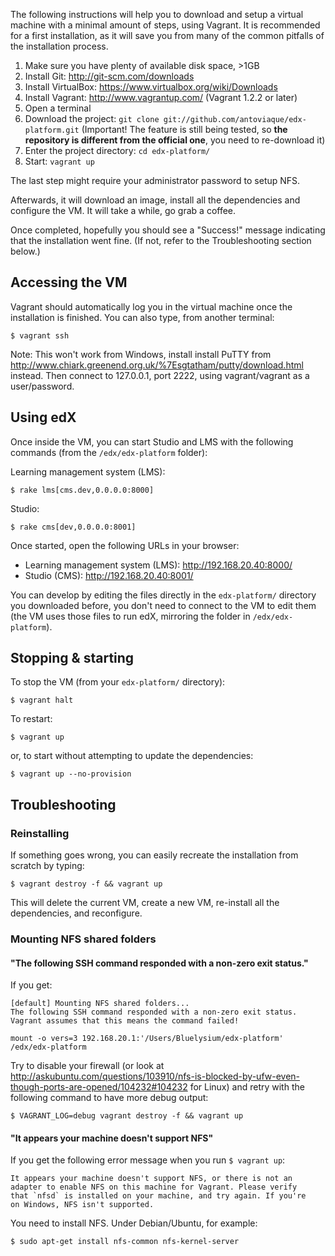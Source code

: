 The following instructions will help you to download and setup a virtual machine 
with a minimal amount of steps, using Vagrant. It is recommended for a first 
installation, as it will save you from many of the common pitfalls of the
installation process.

1. Make sure you have plenty of available disk space, >1GB
2. Install Git: http://git-scm.com/downloads
3. Install VirtualBox: https://www.virtualbox.org/wiki/Downloads
4. Install Vagrant: http://www.vagrantup.com/ (Vagrant 1.2.2 or later)
5. Open a terminal
6. Download the project: `git clone git://github.com/antoviaque/edx-platform.git` (Important! The feature is still being tested, so **the repository is different from the official one**, you need to re-download it)
7. Enter the project directory: `cd edx-platform/`
8. Start: `vagrant up`

The last step might require your administrator password to setup NFS. 

Afterwards, it will download an image, install all the dependencies and configure the 
VM. It will take a while, go grab a coffee.

Once completed, hopefully you should see a "Success!" message indicating that the 
installation went fine. (If not, refer to the Troubleshooting section below.)

Accessing the VM
----------------

Vagrant should automatically log you in the virtual machine once the installation
is finished. You can also type, from another terminal:

```
$ vagrant ssh
```

Note: This won't work from Windows, install install PuTTY from 
http://www.chiark.greenend.org.uk/%7Esgtatham/putty/download.html instead. Then 
connect to 127.0.0.1, port 2222, using vagrant/vagrant as a user/password.

Using edX
---------

Once inside the VM, you can start Studio and LMS with the following commands
(from the `/edx/edx-platform` folder):

Learning management system (LMS):

```
$ rake lms[cms.dev,0.0.0.0:8000]
```

Studio:

```
$ rake cms[dev,0.0.0.0:8001]
```

Once started, open the following URLs in your browser:

* Learning management system (LMS): http://192.168.20.40:8000/ 
* Studio (CMS): http://192.168.20.40:8001/

You can develop by editing the files directly in the `edx-platform/` directory you 
downloaded before, you don't need to connect to the VM to edit them (the VM uses
those files to run edX, mirroring the folder in `/edx/edx-platform`).

Stopping & starting
-------------------

To stop the VM (from your `edx-platform/` directory):

```
$ vagrant halt
```

To restart:

```
$ vagrant up
```

or, to start without attempting to update the dependencies:

```
$ vagrant up --no-provision
```

Troubleshooting
---------------

### Reinstalling

If something goes wrong, you can easily recreate the installation from scratch by 
typing:

```
$ vagrant destroy -f && vagrant up
```

This will delete the current VM, create a new VM, re-install all the dependencies,
and reconfigure.

### Mounting NFS shared folders

#### "The following SSH command responded with a non-zero exit status."

If you get:

```
[default] Mounting NFS shared folders...
The following SSH command responded with a non-zero exit status.
Vagrant assumes that this means the command failed!

mount -o vers=3 192.168.20.1:'/Users/Bluelysium/edx-platform' /edx/edx-platform
```

Try to disable your firewall (or look at http://askubuntu.com/questions/103910/nfs-is-blocked-by-ufw-even-though-ports-are-opened/104232#104232 for Linux) and retry with the following command to have more debug output:

```
$ VAGRANT_LOG=debug vagrant destroy -f && vagrant up
```

#### "It appears your machine doesn't support NFS"

If you get the following error message when you run `$ vagrant up`:

```
It appears your machine doesn't support NFS, or there is not an
adapter to enable NFS on this machine for Vagrant. Please verify
that `nfsd` is installed on your machine, and try again. If you're
on Windows, NFS isn't supported.
```

You need to install NFS. Under Debian/Ubuntu, for example:

```
$ sudo apt-get install nfs-common nfs-kernel-server
```